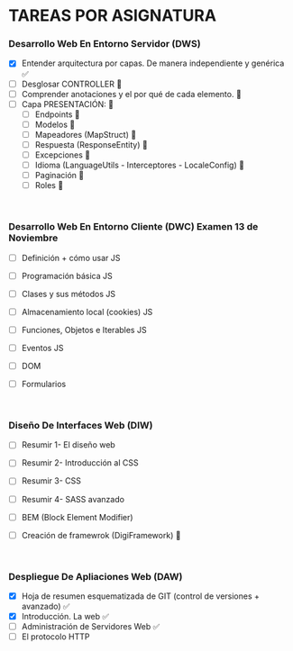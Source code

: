 # TAREAS POR ASIGNATURA

### Desarrollo Web En Entorno Servidor __(DWS)__
- [X] Entender arquitectura por capas. De manera independiente y genérica :white_check_mark:
- [ ] Desglosar CONTROLLER :dart:
- [ ] Comprender anotaciones y el por qué de cada elemento. :dart:
- [ ] Capa PRESENTACIÓN: :dart:
    - [ ] Endpoints :dart:
    - [ ] Modelos :dart:
    - [ ] Mapeadores (MapStruct) :dart:
    - [ ] Respuesta (ResponseEntity) :dart:
    - [ ] Excepciones :dart:
    - [ ] Idioma (LanguageUtils - Interceptores - LocaleConfig) :dart:
    - [ ] Paginación :dart:
    - [ ] Roles :dart:

<br>

### Desarrollo Web En Entorno Cliente __(DWC)__ __Examen 13 de Noviembre__
- [ ] Definición + cómo usar JS 
- [ ] Programación básica JS 
- [ ] Clases y sus métodos JS 
- [ ] Almacenamiento local (cookies) JS 
- [ ] Funciones, Objetos e Iterables JS 
- [ ] Eventos JS 
- [ ] DOM 
- [ ] Formularios
    

<br>

### Diseño De Interfaces Web __(DIW)__
- [ ] Resumir 1- El diseño web 
- [ ] Resumir 2- Introducción al CSS 
- [ ] Resumir 3- CSS 
- [ ] Resumir 4- SASS avanzado 
- [ ] BEM (Block Element Modifier) 
- [ ] Creación de framewrok (DigiFramework) :dart:


<br>

### Despliegue De Apliaciones Web __(DAW)__
- [X] Hoja de resumen esquematizada de GIT (control de versiones + avanzado) :white_check_mark:
- [X] Introducción. La web :white_check_mark:
- [ ] Administración de Servidores Web :white_check_mark:
- [ ] El protocolo HTTP
